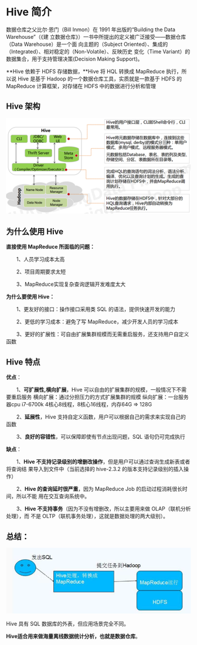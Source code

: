 # Hive 简介

数据仓库之父比尔·恩门（Bill Inmon）在 1991 年出版的“Building the Data Warehouse”（《建 立数据仓库》）一书中所提出的定义被广泛接受——数据仓库（Data Warehouse）是一个面 向主题的（Subject Oriented）、集成的（Integrated）、相对稳定的（Non-Volatile）、反映历史 变化（Time Variant）的数据集合，用于支持管理决策(Decision Making Support)。

**Hive 依赖于 HDFS 存储数据，**Hive 将 HQL 转换成 MapReduce 执行，所以说 Hive 是基于 Hadoop 的一个数据仓库工具，实质就是一款基于 HDFS 的 MapReduce 计算框架，对存储在 HDFS 中的数据进行分析和管理

## Hive 架构

![arch](./images/arch.png)

## 为什么使用 Hive

**直接使用 MapReduce 所面临的问题：**

　　1、人员学习成本太高

　　2、项目周期要求太短

　　3、MapReduce实现复杂查询逻辑开发难度太大

**为什么要使用 Hive：**

　　1、更友好的接口：操作接口采用类 SQL 的语法，提供快速开发的能力

　　2、更低的学习成本：避免了写 MapReduce，减少开发人员的学习成本

　　3、更好的扩展性：可自由扩展集群规模而无需重启服务，还支持用户自定义函数

## Hive 特点

**优点**：

　　1、**可扩展性,横向扩展**，Hive 可以自由的扩展集群的规模，一般情况下不需要重启服务 横向扩展：通过分担压力的方式扩展集群的规模 纵向扩展：一台服务器cpu i7-6700k 4核心8线程，8核心16线程，内存64G => 128G

　　2、**延展性**，Hive 支持自定义函数，用户可以根据自己的需求来实现自己的函数

　　3、**良好的容错性**，可以保障即使有节点出现问题，SQL 语句仍可完成执行

**缺点**：

　　1、**Hive 不支持记录级别的增删改操作**，但是用户可以通过查询生成新表或者将查询结 果导入到文件中（当前选择的 hive-2.3.2 的版本支持记录级别的插入操作）

　　2、**Hive 的查询延时很严重**，因为 MapReduce Job 的启动过程消耗很长时间，所以不能 用在交互查询系统中。

　　3、**Hive 不支持事务**（因为不没有增删改，所以主要用来做 OLAP（联机分析处理），而 不是 OLTP（联机事务处理），这就是数据处理的两大级别）。

## 总结：

![routine](./images/routine.png)

Hive 具有 SQL 数据库的外表，但应用场景完全不同。

**Hive适合用来做海量离线数据统计分析，也就是数据仓库**。